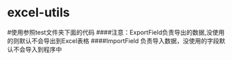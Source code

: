 # excel-utils

#使用参照test文件夹下面的代码
####注意：ExportField负责导出的数据,没使用的则默认不会导出到Excel表格
####ImportField 负责导入数据，没使用的字段默认不会导入到程序中